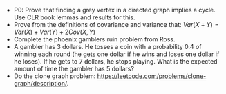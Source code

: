 - P0: Prove that finding a grey vertex in a directed graph implies a cycle. Use CLR book lemmas and results for this.
- Prove from the definitions of covariance and variance that: $Var(X+Y) = Var(X)+Var(Y)+2Cov(X,Y)$
- Complete the phoenix gamblers ruin problem from Ross.
- A gambler has $3$ dollars. He tosses a coin with a probability $0.4$ of winning each round (he gets one dollar if he wins and loses one dollar if he loses). If he gets to 7 dollars, he stops playing. What is the expected amount of time the gambler has $5$ dollars?
- Do the clone graph problem: https://leetcode.com/problems/clone-graph/description/.